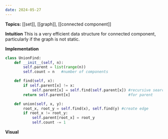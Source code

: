 ```yaml
---
date: 2024-05-27
---
```

**Topics:** [[set]], [[graph]], [[connected component]]

**Intuition**
This is a very efficient data structure for connected component, particularly if the graph is not static.

**Implementation**
```python
class UnionFind:
    def __init__(self, n):
        self.parent = list(range(n))
        self.count = n   #number of components

    def find(self, x):
        if self.parent[x] != x:
            self.parent[x] = self.find(self.parent[x]) #recursive search
        return self.parent[x]                          #for parent

    def union(self, x, y):
        root_x, root_y = self.find(x), self.find(y) #create edge
        if root_x != root_y:
            self.parent[root_x] = root_y
            self.count -= 1
```

**Visual** 


